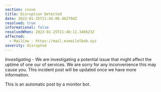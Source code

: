 ```yaml
---
section: issue
title: Disruption Detected
date: 2022-01-25T21:44:00.462794Z
resolved: true
informational: false
resolvedWhen: 2022-01-25T21:46:11.346623Z
affected:
  - MailCow - https://mail.esmailelbob.xyz
severity: disrupted
---
```

*Investigating* - We are investigating a potential issue that might affect the uptime of one our of services. We are sorry for any inconvenience this may cause you. This incident post will be updated once we have more information.

This is an automatic post by a monitor bot.
        